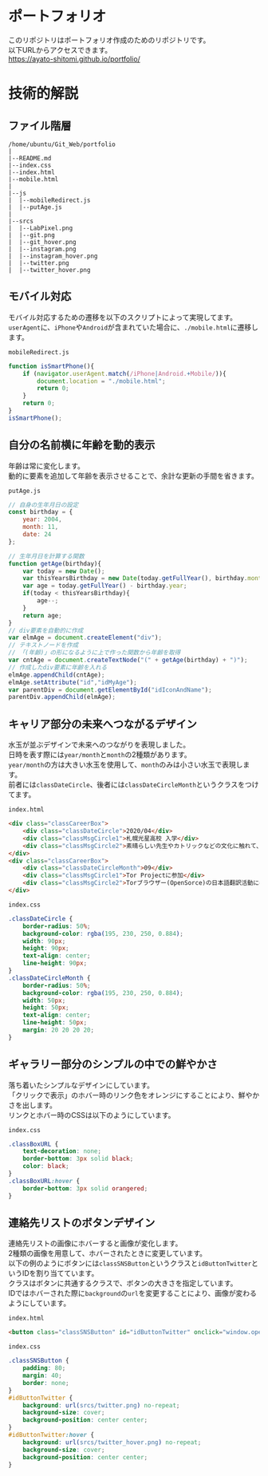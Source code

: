 # ポートフォリオ

このリポジトリはポートフォリオ作成のためのリポジトリです。<br>
以下URLからアクセスできます。<br>
https://ayato-shitomi.github.io/portfolio/

# 技術的解説

## ファイル階層

```
/home/ubuntu/Git_Web/portfolio
|
|--README.md
|--index.css
|--index.html
|--mobile.html
|
|--js
|  |--mobileRedirect.js
|  |--putAge.js
|
|--srcs
|  |--LabPixel.png
|  |--git.png
|  |--git_hover.png
|  |--instagram.png
|  |--instagram_hover.png
|  |--twitter.png
|  |--twitter_hover.png
```

## **モバイル**対応

モバイル対応するための遷移を以下のスクリプトによって実現してます。<br>
`userAgent`に、`iPhone`や`Android`が含まれていた場合に、`./mobile.html`に遷移します。<br>

`mobileRedirect.js`
```js
function isSmartPhone(){
    if (navigator.userAgent.match(/iPhone|Android.+Mobile/)){
        document.location = "./mobile.html";
        return 0;
    }
    return 0;
}
isSmartPhone();
```

## 自分の名前横に年齢を**動的**表示

年齢は常に変化します。<br>
動的に要素を追加して年齢を表示させることで、余計な更新の手間を省きます。<br>

`putAge.js`
```js
// 自身の生年月日の設定
const birthday = {
    year: 2004,
    month: 11,
    date: 24
};

// 生年月日を計算する関数
function getAge(birthday){
    var today = new Date();
    var thisYearsBirthday = new Date(today.getFullYear(), birthday.month-1, birthday.date);
    var age = today.getFullYear() - birthday.year;
    if(today < thisYearsBirthday){
        age--;
    }
    return age;
}
// div要素を自動的に作成
var elmAge = document.createElement("div");
// テキストノードを作成
// 「(年齢)」の形になるように上で作った関数から年齢を取得
var cntAge = document.createTextNode("(" + getAge(birthday) + ")");
// 作成したdiv要素に年齢を入れる
elmAge.appendChild(cntAge);
elmAge.setAttribute("id","idMyAge");
var parentDiv = document.getElementById("idIconAndName");
parentDiv.appendChild(elmAge);
```

## キャリア部分の**未来へつながる**デザイン

水玉が並ぶデザインで未来へのつながりを表現しました。<br>
日時を表す際には`year/month`と`month`の2種類があります。<br>
`year/month`の方は大きい水玉を使用して、`month`のみは小さい水玉で表現します。<br>
前者には`classDateCircle`、後者には`classDateCircleMonth`というクラスをつけてます。<br>

`index.html`
```html
<div class="classCareerBox">
    <div class="classDateCircle">2020/04</div>
    <div class="classMsgCircle1">札幌光星高校 入学</div>
    <div class="classMsgCircle2">素晴らしい先生やカトリックなどの文化に触れて、後の人生観に影響を与える</div>
</div>
<div class="classCareerBox">
    <div class="classDateCircleMonth">09</div>
    <div class="classMsgCircle1">Tor Projectに参加</div>
    <div class="classMsgCircle2">Torブラウザー(OpenSorce)の日本語翻訳活動に参加</div>
</div>
```
`index.css`
```css
.classDateCircle {
    border-radius: 50%;
    background-color: rgba(195, 230, 250, 0.884);
    width: 90px;
    height: 90px;
    text-align: center;
    line-height: 90px;
}
.classDateCircleMonth {
    border-radius: 50%;
    background-color: rgba(195, 230, 250, 0.884);
    width: 50px;
    height: 50px;
    text-align: center;
    line-height: 50px;
    margin: 20 20 20 20;
}
```

## ギャラリー部分の**シンプル**の中での鮮やかさ

落ち着いたシンプルなデザインにしています。<br>
「クリックで表示」のホバー時のリンク色をオレンジにすることにより、鮮やかさを出します。<br>
リンクとホバー時のCSSは以下のようにしています。<br>

`index.css`
```css
.classBoxURL {
    text-decoration: none;
    border-bottom: 3px solid black;
    color: black;
}
.classBoxURL:hover {
    border-bottom: 3px solid orangered;
}
```

## 連絡先リストのボタンデザイン

連絡先リストの画像にホバーすると画像が変化します。<br>
2種類の画像を用意して、ホバーされたときに変更しています。<br>
以下の例のようにボタンには`classSNSButton`というクラスと`idButtonTwitter`というIDを割り当てています。<br>
クラスはボタンに共通するクラスで、ボタンの大きさを指定しています。<br>
IDではホバーされた際に`background`の`url`を変更することにより、画像が変わるようにしています。<br>

`index.html`
```html
<button class="classSNSButton" id="idButtonTwitter" onclick="window.open('https://twitter.com/AyatoShitomi/' + location.search)"></button>
```

`index.css`
```css
.classSNSButton {
    padding: 80;
    margin: 40;
    border: none;
}
#idButtonTwitter {
    background: url(srcs/twitter.png) no-repeat;
    background-size: cover;
    background-position: center center;
}
#idButtonTwitter:hover {
    background: url(srcs/twitter_hover.png) no-repeat;
    background-size: cover;
    background-position: center center;
}
```